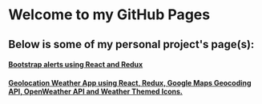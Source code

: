 # Welcome to my GitHub Pages

## Below is some of my personal project's page(s):

#### <a href="https://teddynted.github.io/react-bootstrap-alerts/">Bootstrap alerts using React and Redux</a>
#### <a href="https://teddynted.github.io/geolocation-weather-app/">Geolocation Weather App using React, Redux, Google Maps Geocoding API, OpenWeather API and Weather Themed Icons.</a>

